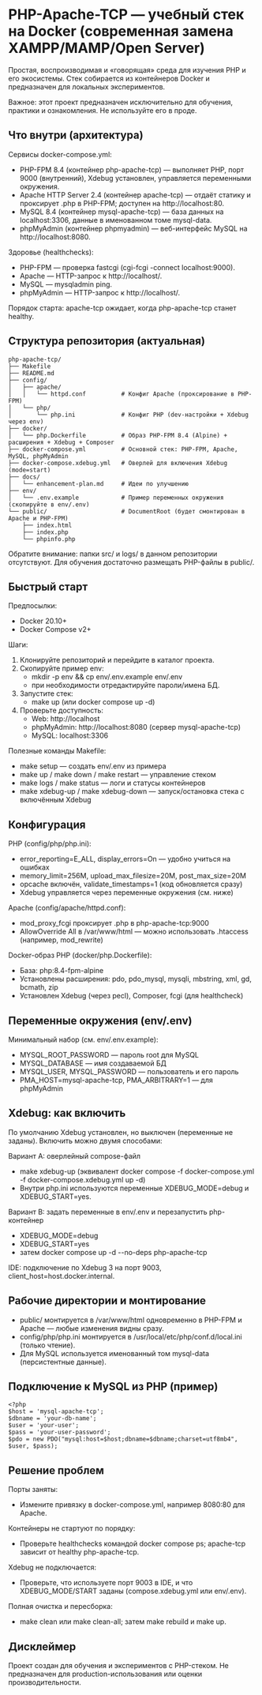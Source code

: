 # PHP-Apache-TCP — учебный стек на Docker (современная замена XAMPP/MAMP/Open Server)

Простая, воспроизводимая и «говорящая» среда для изучения PHP и его экосистемы. Стек собирается из контейнеров Docker и предназначен для локальных экспериментов.

Важное: этот проект предназначен исключительно для обучения, практики и ознакомления. Не используйте его в проде.

## Что внутри (архитектура)

Сервисы docker-compose.yml:
- PHP-FPM 8.4 (контейнер php-apache-tcp) — выполняет PHP, порт 9000 (внутренний), Xdebug установлен, управляется переменными окружения.
- Apache HTTP Server 2.4 (контейнер apache-tcp) — отдаёт статику и проксирует .php в PHP-FPM; доступен на http://localhost:80.
- MySQL 8.4 (контейнер mysql-apache-tcp) — база данных на localhost:3306, данные в именованном томе mysql-data.
- phpMyAdmin (контейнер phpmyadmin) — веб-интерфейс MySQL на http://localhost:8080.

Здоровье (healthchecks):
- PHP-FPM — проверка fastcgi (cgi-fcgi -connect localhost:9000).
- Apache — HTTP-запрос к http://localhost/.
- MySQL — mysqladmin ping.
- phpMyAdmin — HTTP-запрос к http://localhost/.

Порядок старта: apache-tcp ожидает, когда php-apache-tcp станет healthy.

## Структура репозитория (актуальная)

```
php-apache-tcp/
├── Makefile
├── README.md
├── config/
│   ├── apache/
│   │   └── httpd.conf          # Конфиг Apache (проксирование в PHP-FPM)
│   └── php/
│       └── php.ini             # Конфиг PHP (dev-настройки + Xdebug через env)
├── docker/
│   └── php.Dockerfile          # Образ PHP-FPM 8.4 (Alpine) + расширения + Xdebug + Composer
├── docker-compose.yml          # Основной стек: PHP-FPM, Apache, MySQL, phpMyAdmin
├── docker-compose.xdebug.yml   # Оверлей для включения Xdebug (mode=start)
├── docs/
│   └── enhancement-plan.md     # Идеи по улучшению
├── env/
│   └── .env.example            # Пример переменных окружения (скопируйте в env/.env)
└── public/                     # DocumentRoot (будет смонтирован в Apache и PHP-FPM)
    ├── index.html
    ├── index.php
    └── phpinfo.php
```

Обратите внимание: папки src/ и logs/ в данном репозитории отсутствуют. Для обучения достаточно размещать PHP-файлы в public/.

## Быстрый старт

Предпосылки:
- Docker 20.10+
- Docker Compose v2+

Шаги:
1) Клонируйте репозиторий и перейдите в каталог проекта.
2) Скопируйте пример env:
   - mkdir -p env && cp env/.env.example env/.env
   - при необходимости отредактируйте пароли/имена БД.
3) Запустите стек:
   - make up (или docker compose up -d)
4) Проверьте доступность:
   - Web: http://localhost
   - phpMyAdmin: http://localhost:8080 (сервер mysql-apache-tcp)
   - MySQL: localhost:3306

Полезные команды Makefile:
- make setup — создать env/.env из примера
- make up / make down / make restart — управление стеком
- make logs / make status — логи и статусы контейнеров
- make xdebug-up / make xdebug-down — запуск/остановка стека с включённым Xdebug

## Конфигурация

PHP (config/php/php.ini):
- error_reporting=E_ALL, display_errors=On — удобно учиться на ошибках
- memory_limit=256M, upload_max_filesize=20M, post_max_size=20M
- opcache включён, validate_timestamps=1 (код обновляется сразу)
- Xdebug управляется через переменные окружения (см. ниже)

Apache (config/apache/httpd.conf):
- mod_proxy_fcgi проксирует .php в php-apache-tcp:9000
- AllowOverride All в /var/www/html — можно использовать .htaccess (например, mod_rewrite)

Docker-образ PHP (docker/php.Dockerfile):
- База: php:8.4-fpm-alpine
- Установлены расширения: pdo, pdo_mysql, mysqli, mbstring, xml, gd, bcmath, zip
- Установлен Xdebug (через pecl), Composer, fcgi (для healthcheck)

## Переменные окружения (env/.env)

Минимальный набор (см. env/.env.example):
- MYSQL_ROOT_PASSWORD — пароль root для MySQL
- MYSQL_DATABASE — имя создаваемой БД
- MYSQL_USER, MYSQL_PASSWORD — пользователь и его пароль
- PMA_HOST=mysql-apache-tcp, PMA_ARBITRARY=1 — для phpMyAdmin

## Xdebug: как включить

По умолчанию Xdebug установлен, но выключен (переменные не заданы). Включить можно двумя способами:

Вариант A: оверлейный compose-файл
- make xdebug-up
  (эквивалент docker compose -f docker-compose.yml -f docker-compose.xdebug.yml up -d)
- Внутри php.ini используются переменные XDEBUG_MODE=debug и XDEBUG_START=yes.

Вариант B: задать переменные в env/.env и перезапустить php-контейнер
- XDEBUG_MODE=debug
- XDEBUG_START=yes
- затем docker compose up -d --no-deps php-apache-tcp

IDE: подключение по Xdebug 3 на порт 9003, client_host=host.docker.internal.

## Рабочие директории и монтирование

- public/ монтируется в /var/www/html одновременно в PHP-FPM и Apache — любые изменения видны сразу.
- config/php/php.ini монтируется в /usr/local/etc/php/conf.d/local.ini (только чтение).
- Для MySQL используется именованный том mysql-data (персистентные данные).

## Подключение к MySQL из PHP (пример)

```
<?php
$host = 'mysql-apache-tcp';
$dbname = 'your-db-name';
$user = 'your-user';
$pass = 'your-user-password';
$pdo = new PDO("mysql:host=$host;dbname=$dbname;charset=utf8mb4", $user, $pass);
```

## Решение проблем

Порты заняты:
- Измените привязку в docker-compose.yml, например 8080:80 для Apache.

Контейнеры не стартуют по порядку:
- Проверьте healthchecks командой docker compose ps; apache-tcp зависит от healthy php-apache-tcp.

Xdebug не подключается:
- Проверьте, что используете порт 9003 в IDE, и что XDEBUG_MODE/START заданы (compose.xdebug.yml или env/.env).

Полная очистка и пересборка:
- make clean или make clean-all; затем make rebuild и make up.

## Дисклеймер

Проект создан для обучения и экспериментов с PHP-стеком. Не предназначен для production-использования или оценки производительности.
